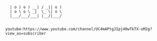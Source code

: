 
```___ ___ ___   __  ___ 
  | o ) o ) __| / _|| o )
  | o \ o \ _|  \_ \| o \
  |___/___/___| |__/|___/
  ```
                      
                      
                      
                      youtube:https://www.youtube.com/channel/UC4mAPtgJIpj40wTkTX-oM2g?view_as=subscriber
